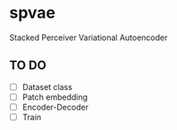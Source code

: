 # spvae
Stacked Perceiver Variational Autoencoder

## TO DO
- [ ] Dataset class
- [ ] Patch embedding
- [ ] Encoder-Decoder
- [ ] Train
